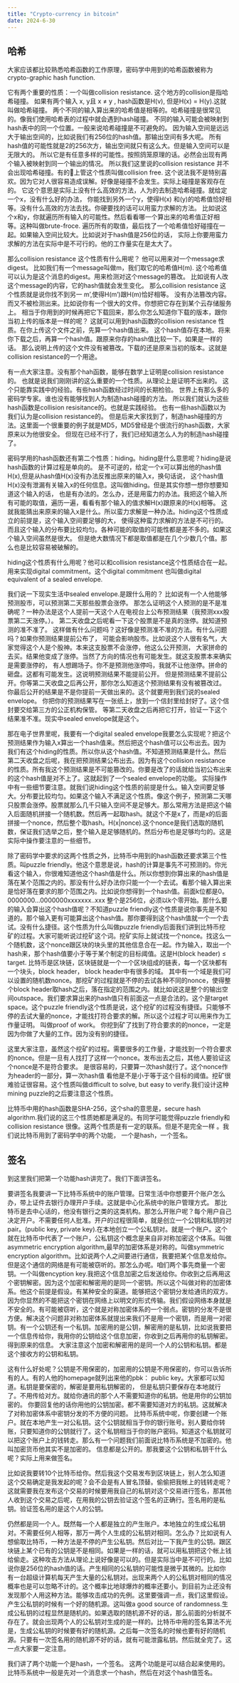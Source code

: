 ```yaml
---
title: "Crypto-currency in bitcoin"
date: 2024-6-30
---
```


## 哈希

大家应该都比较熟悉哈希函数的工作原理，密码学中用到的哈希函数被称为crypto-graphic hash function.

它有两个重要的性质：一个叫做collision resistance. 这个地方的collision是指哈希碰撞。
如果有两个输入 x, y且 x ≠ y , hash函数是H(v), 但是H(x) = H(y).这就叫做哈希碰撞。
两个不同的输入算出来的哈希值是相等的。哈希碰撞是很常见的。像我们使用哈希表的过程中就会遇到hash碰撞。
不同的输入可能会被映射到hash表中的同一个位置。一般来说哈希碰撞是不可避免的。
因为输入空间是远远大于输出空间的，比如说我们有256位的hash值。那输出空间有多大呢。
所有hash值的可能性就是2的256次方，输出空间就只有这么大。但是输入空间可以是无限大的。
所以它是有任意多样的可能性。按照鸽笼原理的话。必然会出现有两个输入被映射到同一个输出的情况。
所以我们这里说的collision resistance 并不会出现哈希碰撞。有的📖上管这个性质叫做collision free.
这个说法我不是特别喜欢。因为它对人很容易造成误解。好像是碰撞不会发生。实际上碰撞是客观存在的。
它这个意思是实际上没有什么高效的方法，人为的去制造哈希碰撞。就给定一个x，没有什么好的办法，
你能找到另外一个y，使得H(x) 和(y)的哈希值恰好相等。没有什么高效的方法去找。你硬要找的话可以用蛮力求解的方法。
比如说这个x和y，你就遍历所有输入的可能性。然后看看哪一个算出来的哈希值正好相等。这种叫做brute-froce.
遍历所有的取值，最后找了一个哈希值恰好碰撞在一起。如果输入空间比较大。比如说对于hash值是256位的话，
实际上你要用蛮力求解的方法在实际中是不可行的。他的工作量实在是太大了。

那么collision resistance 这个性质有什么用呢？
他可以用来对一个message求digest。
比如我们有一个message叫做m，我们取它的哈希值H(m).
这个哈希值可以认为是这个消息的digest。用来检测对这个message的篡改。
比如说有人改这个message的内容，它的hash值就会发生变化。
那么collision resistance 这个性质就是说你找不到另一 m’,使得H(m’)跟H(m)恰好相等。
没有办法篡改内容。而又不被检测出来。比如说你有一个很大的文件。你想把它存在到某个云存储服务上。
相当于你用到的时候再把它下载回来，那么你怎么知道你下载的版本，跟你当初上传的版本是一样的呢？
这就可以用到hash函数的collision resistance 性质。在你上传这个文件之前，先算一个hash值出来。
这个hash值存在本地。将来你下载之后，再算一个hash值。跟原来你存的hash值比较一下。如果是一样的话。
那么说明上传的这个文件没有被篡改。下载的还是原来当初的版本。这就是collision resistance的一个用途。

有一点大家注意。没有那个hah函数，能够在数学上证明是collision resistance的。
也就是说我们刚刚讲的这么重要的一个性质。从理论上是证明不出来的。
这个只能靠实践中的经验。有些hash函数经过时间的长期检验。
世界上有那么多的密码学专家。谁也没有能够找到人为制造hash碰撞的方法。
所以我们就认为这些hash函数是collision resisitance的。也就是实践经验。
也有一些hash函数以为我们认为是collision resistance的。
但是后来大家找到了，制造hash碰撞的方法。这里面一个很重要的例子就是MD5，MD5曾经是个很流行的hash函数，大家原来以为他很安全。
但现在已经不行了，我们已经知道怎么人为的制造hash碰撞了。

密码学用的hash函数还有第二个性质：hiding。hiding是什么意思呢？hiding是说hash函数的计算过程是单向的。
是不可逆的，给定一个x可以算出他的hash值H(x),但是从hash值H(x)没有办法反推出原来的输入x，换句话说，
这个hash值H(x)没有泄漏有关输入x的任何信息。这叫做hiding。但是其实你想一想你想要知道这个输入的话，
也是有办法的。怎么办，还是用蛮力的办法。我把这个输入所有可能的取值，遍历一遍，看看有那个输入的值求解H(x)跟原来的H(x)相等。
这就我能猜出来原来的输入x是什么。所以蛮力求解是一种办法。hiding这个性质成立的前提是，这个输入空间要足够的大，
使得这种蛮力求解的方法是不可行的。而且这个输入的分布要比较均匀。各种可能的取值的可能性都是差不多的。如果这个输入空间虽然是很大。
但是绝大数情况下都是取值都是在几个少数几个值。那么也是比较容易被破解的。

hiding这个性质有什么用呢？他可以和collision resistance这个性质结合在一起。用来实现digital commitment。这个digital commitment 也叫做digital equivalent of a sealed envelope.

我们说一下现实生活中sealed envelope.是跟什么用的？
比如说有一个人他能够预测股市，可以预测第二天那些股票会涨停。
那怎么证明这个人预测的是不是准确呢？一种办法是这个人提前一天这个人在电视台上公布预测结果（我预测xxx股票第二天涨停。）。
第二天收盘之后呢看一下这个股票是不是真的涨停。就知道预测的准不准了。
这样做有什么问题吗？这好像是预测准不准的方法。有什么问题吗？如果你预测结果提前公布了，
可能会影响股市。比如说这个人很有名气，大家觉得这个人是个股神。本来这支股票不会涨停，他这么公开预测，
大家拼命的去买。结果他变成了涨停。当然了方向的情况也有可能发生。就这支股票本来确实是需要涨停的，
有人想踢场子。你不是预测他涨停吗，我就不让他涨停。拼命的砸盘。这都有可能发生。这说明预测结果不能提前公开。
但是预测结果不提前公开。你等第二天收盘之后再公开，那你怎么知道这个预测结果有没有被篡改过。
你最后公开的结果是不是你提前一天做出来的。这个就要用到我们说的sealed envelope。
你把你的预测结果写在一张纸上，放到一个信封里给封好了。这个信封要交给第三方的公正机构保管。
等第二天收盘之后再把它打开，验证一下这个结果准不准。现实中sealed envelope就是这个。


那在电子世界里呢，我要有一个digital sealed envelope我要怎么实现呢？把这个预测结果作为输入x算出一个hash值来。然后把这个hash值可以公布出去。因为我们有这个hiding的性质。所以你从这个hash值。不知道预测结果是什么。然后第二天收盘之后呢，我在把预测结果公布出去。因为有这个collision resistance 的性质。所有我这个预测结果是不可能篡改的。你要是改了的话就给当初公布出来的这个hash值是对不上了。这就起到了一个sealed envelope的功能。 实际操作中有一些细节要注意。就我们说hiding这个性质的前提是什么。输入空间要足够大。分布要比较均匀。如果这个输入不满足这个性质。像这个例子，预测第二天哪只股票会涨停。股票就那么几千只输入空间不是足够大。那么常用方法是把这个输入后面随机拼接一个随机数。然后再一起取hash。就这个不是x了，而是x的后面拼接一个nonce，然后整个取hash。H(x|nonce).这个nonce是我们选取的随机数，保证我们选举之后，整个输入是足够随机的。然后分布也是足够均匀的。这是实际中操作要注意的一些细节。

除了密码学中要求的这两个性质之外，比特币中用到的hash函数还要求第三个性质。叫puzzle friendly。他这个意思是说，hash的计算是事先不可预测的。你光看这个输入，你很难知道他这个hash值是什么。所以你想到你算出来的hash值是落在某个范围之内的。那没有什么好办法你只能一个一个去试。看那个输入算出来是恰好落在要求的那个范围之内。比如说你想得到一个hash值。前面k位都是0。0000000…0000000xxxxxxx..xxx 整个是256位，必须以k个零开始。那什么要的输入会算出这个hash值呢？不知道puzzle friendly这个性质是说你事先是不知道的。那个输入更有可能算出这个hash值。那你要得到这个hash值就一个一个去试。没有什么捷径。这个性质为什么叫做puzzle friendly后面我们讲到比特币挖矿的过程。大家可能听说过挖矿这个词。挖矿实际上就试找一个nonce。找这么一个随机数，这个nonce跟区块的块头里的其他信息合在一起。作为输入，取出一个hash来，那个hash值要小于等于某个制定的目标阈值。这是H(block header) ≤ target. 比特币是区块链，区块链就是一个一个区块组成的链表，每一个区块都有一个块头，block header， block header中有很多的域。 其中有一个域是我们可以设置的随机数nonce。那挖矿的过程就是不停的去试各种不同的nonce，使得整个block header取hash之后，落在指定的范围之内。就比如说这是整个的输出空间outspace。我们要求算出来的hash值只有前面这一点是合法的。这个是target space。这个puzzle friendly这个性质是说，这个挖矿的过程没有捷径。只能够不停的去试大量的nonce，才能找打符合要求的解。所以这个过程才可以用来作为工作量证明。 叫做proof of work。 你挖到矿了找到了符合要求的的nonce，一定是因为你做了大量的工作。因为没有别的捷径。

这里大家注意，虽然这个挖矿的过程。需要很多的工作量，才能找到一个符合要求的nonce。但是一旦有人找打了这样一个nonce。发布出去之后，其他人要验证这个nonce是不是符合要求。 是很容易的，只要算一次hash就行了。这个nonce作为header的一部分，算一次hash值 看他是不是小于等于这个目标的阈值。挖矿很难验证很容易。这个性质叫做difficult to solve, but easy to verify.我们设计这种mining puzzle的之后要注意这个性质。

比特币中用的hash函数是SHA-256，这个sha的意思是，secure hash algorithm.我们说的这三个性质她都是满足的。有同学可能觉得puzzle friendly和collision resistance 很像。这两个性质是有一定的联系。但是不是完全一样 。我们说比特币用到了密码学中的两个功能， 一个是hash，一个签名。

## 签名

到这里我们把第一个功能hash讲完了。我们下面讲签名。

要讲签名我要讲一下比特币系统中的账户管理。日常生活中你想要开个账户怎么办，带上证件去银行办理开户手续。这就是中心化系统中的账户管理方式。 那比特币是去中心话的，他没有银行之类的这类机构。那怎么开账户呢？每个用户自己决定开户。不需要任何人批准。开户的过程很简单，就是创立一个公钥和私钥的对pair。(public key, private key).在本地创立一个公私钥对。就是一个账户。这个就在比特币中代表了一个账户，公私钥这个概念是来自非对称加密这个体系。叫做asymmetric encryption algorithm,最早的加密体系是对称的。叫做symmetric encryption algorithm。比如说两个人之间要进行通信，我要把某个信息发给你。但是这个通信的网络是有可能被窃听的。那怎么办呢。咱们两个事先商量一个密钥。一个叫做encyption key.我把这个信息加密之后发送给你。你收到之后再用这个密钥解密。因为这个加密和解密用的是同一个密钥。所以这个叫做对称的加密体系。他这个前提是假设。有某种安全的渠道。能够把这个密钥分发给通讯的双方。因为你显然的不能把这个密钥在网络上以明文的形式传输。我们假设网络本身就是不安全的。有可能被窃听，这个就是对称加密体系的一个弱点。密钥的分发不是很方便。解决这个问题非对称加密体系就提出来我们不是用一个密钥，而是用一对密钥。有一个公钥还有一个私钥。加密用的是公钥，解密用的是私钥，比如说我要把一个信息传给你，我用你的公钥给这个信息加密，你收到之后再用你的私钥解密。得到原来的信息。 大家注意这个加密和解密用的是同一个人的公钥和私钥。都是这个接收方的公钥和私钥。


这有什么好处呢？公钥是不用保密的，加密用的公钥是不用保密的，你可以告诉所有的人。有的人他的homepage就列出来他的pbk： public key。大家都可以知道。私钥是要保密的，解密是要用私钥解密的， 但是私钥只要保存在本地就行了。不用传给对方。就给你通讯的那个人不需要知道你的私钥。他是用你的公钥加密的。 你要回复他的话你用他的公钥加密。都不需要知道对方的私钥。这就解决了对称加密体系中密钥分发的不方便的问题。 比特币系统中呢，你要创建一个账户。就在本地产生一对公私钥。这个公钥就相当于你的银行账号。别人要给你转账，只要知道你的公钥就行了。这个私钥相当于你的账户密码。知道这个私钥就可以把这个账户上的钱转走。那么有一个问题我们前面说比特币系统是不加密的。他叫加密货币他其实不是加密的。 信息都是公开的。那我要这个公钥和私钥干什么呢？实际上用来做签名。

比如说我要转10个比特币给你。然后我这个交易发布到区块链上，别人怎么知道这个交易确定是我发起的呢？会不会是有人冒名顶替。偷偷把我帐上的钱转走呢？这就需要我在发布这个交易的时候要用我自己的私钥对这个交易进行签名，那其他人收到这个交易之后呢，在用我的公钥去验证这个签名的正确行。签名用的是私钥。验证签名用的是这个人的公钥。

仍然都是同一个人。既然每一个人都是独立的产生账户。本地独立的生成公私钥对。不需要任何人相等，那万一两个人生成的公私钥对相同。怎么办？比如说有人想偷取比特币，一种方法是不停的产生公私钥。然后对比一下我产生的公钥。跟区块链上某个已有的公钥是不是相同。如果是一样的话，就可以用私钥把这个帐上钱给偷走。这种攻击方法从理论上说好像是可以的。但是实际当中是不可行的。比如说你是256位的hash值的话。产生相同的公私钥的可能性是微乎其微的。比如你有一台超级计算机每天产生大量的公私钥对。出现来两个人的公私钥对相同的情况概率也是可以忽略不计的。这个概率比地球爆炸的概率还要小。到目前为止还没有发现那个人用这种方法。能够攻击成功的先例。这里要强调一点，我们这里假设。产生公私钥的时候有一个好的随机源。这叫做a good source of randomness.生成公私钥的过程显然是随机的。如果选取的随机源不好的话，那么前面的分析就不存在了。就会出现两个人的公私钥对生成的是一样的。比特币中用的签名算法不光是，生成公私钥的时候要有好的随机源。之后每一次签名的时候也要有好的随机源。只要有一次签名用的随机源不好的话，就有可能泄露私钥。然后就全完了。这一点大家要一定注意。

我们讲了两个功能一个是hash，一个签名。 这两个功能是可以结合起来使用的。比特币系统中一般是先对一个消息求一个hash，然后在对这个hash值签名。
